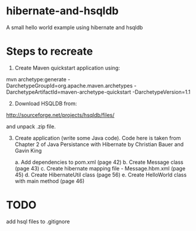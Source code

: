 hibernate-and-hsqldb
====================

A small hello world example using hibernate and hsqldb

Steps to recreate
=================

1.  Create Maven quickstart application using:  

mvn archetype:generate -DarchetypeGroupId=org.apache.maven.archetypes -DarchetypeArtifactId=maven-archetype-quickstart -DarchetypeVersion=1.1

2.  Download HSQLDB from: 

http://sourceforge.net/projects/hsqldb/files/ 

and unpack .zip file.

3.  Create application (write some Java code).  Code here is taken from Chapter 2 of Java Persistance with Hibernate by Christian Bauer and Gavin King

	a.  Add dependencies to pom.xml (page 42)
	b.  Create Message class (page 43)
	c.  Create hibernate mapping file - Message.hbm.xml (page 45)
	d.  Create HibernateUtil class (page 56)
	e.  Create HelloWorld class with main method (page 46)



TODO
====

add hsql files to .gitignore
